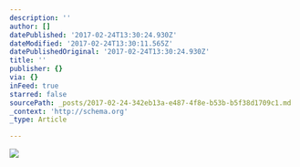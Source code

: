 ```yaml
---
description: ''
author: []
datePublished: '2017-02-24T13:30:24.930Z'
dateModified: '2017-02-24T13:30:11.565Z'
datePublishedOriginal: '2017-02-24T13:30:24.930Z'
title: ''
publisher: {}
via: {}
inFeed: true
starred: false
sourcePath: _posts/2017-02-24-342eb13a-e487-4f8e-b53b-b5f38d1709c1.md
_context: 'http://schema.org'
_type: Article

---
```

![](https://the-grid-user-content.s3-us-west-2.amazonaws.com/2dc3de40-9728-4e8b-9306-93d79460781f.jpg)
